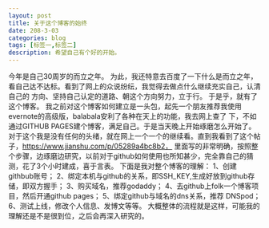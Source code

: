 ```yaml
---
layout: post
title: 关于这个博客的始终
date: 208-3-03
categories: blog
tags: [标签一,标签二]
description: 希望自己有个好的开始。
---
```


  今年是自己30周岁的而立之年。
  为此，我还特意去百度了一下什么是而立之年，看自己达不达标。看到了网上的众说纷纭，我觉得去做点什么继续充实自己，认清自己的
方向、坚持自己认定的道路、朝这个方向努力，立于行。
  于是乎，就有了这个博客。
  我之前对这个博客如何建立是一头包，起先一个朋友推荐我使用evernote的高级版，balabala安利了各种在天上的功能，我去网上查了
下，不如通过GITHUB PAGES建个博客，满足自己。于是当天晚上开始琢磨怎么开始了。
  对于这个我是没有任何的头绪，就在网上一个一个的继续看。直到我看到了这个帖子，https://www.jianshu.com/p/05289a4bc8b2，
里面写的非常明确，按照整个步骤，边琢磨边研究，以前对于github如何使用也所知甚少，完全靠自己的猜测，花了3个小时建成，喜于言表。
  下面是我对整个博客的理解：
  1、创建githbub账号；
  2、绑定本机与github的关系，即SSH_KEY,生成好放到github存储，即双方握手；
  3、购买域名，推荐godaddy；
  4、去github上folk一个博客项目，然后开通github pages；
  5、绑定github与域名的dns关系，推荐 DNSpod；
  6、测试上线，修改个人信息、发博文等等。
  大概整体的流程就是这样，可能我的理解还是不是很到位，之后会再深入研究的。
